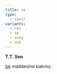 ```yaml
---
title: sẹ
type:
  - zamir
variants:
  - sen
  - se
  - seng
  - señ
---
```

**T.T. Sen**

[bẹ](/pt/bẹ) maddesine bakınız.
